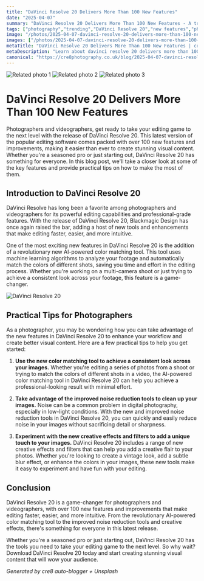 ```yaml
---
title: "DaVinci Resolve 20 Delivers More Than 100 New Features"
date: "2025-04-07"
summary: "DaVinci Resolve 20 Delivers More Than 100 New Features - A trending topic in photography."
tags: ["photography","trending","DaVinci Resolve 20","new features","photographers","videographers","editing software","color matching tool","noise reduction tools","creative effects","visual content"]
image: "/photos/2025-04-07-davinci-resolve-20-delivers-more-than-100-new-features-1.jpg"
images: ["/photos/2025-04-07-davinci-resolve-20-delivers-more-than-100-new-features-1.jpg","/photos/2025-04-07-davinci-resolve-20-delivers-more-than-100-new-features-2.jpg","/photos/2025-04-07-davinci-resolve-20-delivers-more-than-100-new-features-3.jpg"]
metaTitle: "DaVinci Resolve 20 Delivers More Than 100 New Features | cre8 Photography"
metaDescription: "Learn about davinci resolve 20 delivers more than 100 new features in photography with practical tips and insights."
canonical: "https://cre8photography.co.uk/blog/2025-04-07-davinci-resolve-20-delivers-more-than-100-new-features"
---
```



<div class="grid grid-cols-1 sm:grid-cols-2 md:grid-cols-3 gap-4">
  <img src="/photos/2025-04-07-davinci-resolve-20-delivers-more-than-100-new-features-1.jpg" alt="Related photo 1" class="w-full rounded-lg" />
<img src="/photos/2025-04-07-davinci-resolve-20-delivers-more-than-100-new-features-2.jpg" alt="Related photo 2" class="w-full rounded-lg" />
<img src="/photos/2025-04-07-davinci-resolve-20-delivers-more-than-100-new-features-3.jpg" alt="Related photo 3" class="w-full rounded-lg" />
</div>


# DaVinci Resolve 20 Delivers More Than 100 New Features

Photographers and videographers, get ready to take your editing game to the next level with the release of DaVinci Resolve 20. This latest version of the popular editing software comes packed with over 100 new features and improvements, making it easier than ever to create stunning visual content. Whether you're a seasoned pro or just starting out, DaVinci Resolve 20 has something for everyone. In this blog post, we'll take a closer look at some of the key features and provide practical tips on how to make the most of them.

## Introduction to DaVinci Resolve 20

DaVinci Resolve has long been a favorite among photographers and videographers for its powerful editing capabilities and professional-grade features. With the release of DaVinci Resolve 20, Blackmagic Design has once again raised the bar, adding a host of new tools and enhancements that make editing faster, easier, and more intuitive.

One of the most exciting new features in DaVinci Resolve 20 is the addition of a revolutionary new AI-powered color matching tool. This tool uses machine learning algorithms to analyze your footage and automatically match the colors of different shots, saving you time and effort in the editing process. Whether you're working on a multi-camera shoot or just trying to achieve a consistent look across your footage, this feature is a game-changer.

![DaVinci Resolve 20](/path/to/image)

## Practical Tips for Photographers

As a photographer, you may be wondering how you can take advantage of the new features in DaVinci Resolve 20 to enhance your workflow and create better visual content. Here are a few practical tips to help you get started:

1. **Use the new color matching tool to achieve a consistent look across your images.** Whether you're editing a series of photos from a shoot or trying to match the colors of different shots in a video, the AI-powered color matching tool in DaVinci Resolve 20 can help you achieve a professional-looking result with minimal effort.

2. **Take advantage of the improved noise reduction tools to clean up your images.** Noise can be a common problem in digital photography, especially in low-light conditions. With the new and improved noise reduction tools in DaVinci Resolve 20, you can quickly and easily reduce noise in your images without sacrificing detail or sharpness.

3. **Experiment with the new creative effects and filters to add a unique touch to your images.** DaVinci Resolve 20 includes a range of new creative effects and filters that can help you add a creative flair to your photos. Whether you're looking to create a vintage look, add a subtle blur effect, or enhance the colors in your images, these new tools make it easy to experiment and have fun with your editing.

## Conclusion

DaVinci Resolve 20 is a game-changer for photographers and videographers, with over 100 new features and improvements that make editing faster, easier, and more intuitive. From the revolutionary AI-powered color matching tool to the improved noise reduction tools and creative effects, there's something for everyone in this latest release.

Whether you're a seasoned pro or just starting out, DaVinci Resolve 20 has the tools you need to take your editing game to the next level. So why wait? Download DaVinci Resolve 20 today and start creating stunning visual content that will wow your audience.

*Generated by cre8 auto-blogger + Unsplash*
